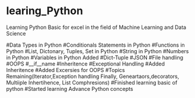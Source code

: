 # learing_Python
Learning Python Basic for excel in the field of Machine Learning and Data Science

#Data Types in Python
#Conditionals Statements in Python
#Functions in Python
#List, Dictonary, Tuples, Set in Python
#String in Python
#Numbers in Python
#Variables in Python
Added 
#Dict-Tuple
#JSON
#File handling
#OOPS
#__if__name
#Inheritence
#Exceptional Handling
#Added Inheritence 
#Added Excersies for OOPS
#Topics Remaining(Iterator,Exception handling Finally, Geneartaors,decorators, Multiiple Inhertihence, List Comphresions)
#Finished learning basic of python
#Started learning Advance Python concepts
